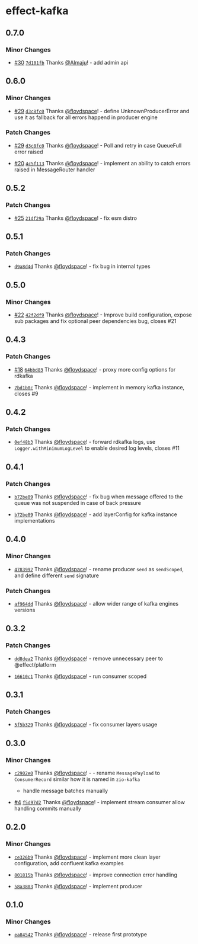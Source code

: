 # effect-kafka

## 0.7.0

### Minor Changes

- [#30](https://github.com/floydspace/effect-kafka/pull/30) [`7d101fb`](https://github.com/floydspace/effect-kafka/commit/7d101fbc69681de5e335c209733ebf8c7b66e8cc) Thanks [@Almaju](https://github.com/Almaju)! - add admin api

## 0.6.0

### Minor Changes

- [#29](https://github.com/floydspace/effect-kafka/pull/29) [`d3c8fc0`](https://github.com/floydspace/effect-kafka/commit/d3c8fc07e5acba32f7b40ccd74bd96c1179b8717) Thanks [@floydspace](https://github.com/floydspace)! - define UnknownProducerError and use it as fallback for all errors happend in producer engine

### Patch Changes

- [#29](https://github.com/floydspace/effect-kafka/pull/29) [`d3c8fc0`](https://github.com/floydspace/effect-kafka/commit/d3c8fc07e5acba32f7b40ccd74bd96c1179b8717) Thanks [@floydspace](https://github.com/floydspace)! - Poll and retry in case QueueFull error raised

- [#20](https://github.com/floydspace/effect-kafka/pull/20) [`4c5f113`](https://github.com/floydspace/effect-kafka/commit/4c5f1130eae68c431d22e6d76e510164b2809909) Thanks [@floydspace](https://github.com/floydspace)! - implement an ability to catch errors raised in MessageRouter handler

## 0.5.2

### Patch Changes

- [#25](https://github.com/floydspace/effect-kafka/pull/25) [`21df29a`](https://github.com/floydspace/effect-kafka/commit/21df29a96e301f3eae740b3b3c8a0cc6a8af5a82) Thanks [@floydspace](https://github.com/floydspace)! - fix esm distro

## 0.5.1

### Patch Changes

- [`d9a8d4d`](https://github.com/floydspace/effect-kafka/commit/d9a8d4d78bb87d6df0c14c8df26bac7ddaf75e22) Thanks [@floydspace](https://github.com/floydspace)! - fix bug in internal types

## 0.5.0

### Minor Changes

- [#22](https://github.com/floydspace/effect-kafka/pull/22) [`42f2df9`](https://github.com/floydspace/effect-kafka/commit/42f2df9a7338ec1e9f90a429eb9a4349e8a77dd5) Thanks [@floydspace](https://github.com/floydspace)! - Improve build configuration, expose sub packages and fix optional peer dependencies bug, closes #21

## 0.4.3

### Patch Changes

- [#18](https://github.com/floydspace/effect-kafka/pull/18) [`64bbd83`](https://github.com/floydspace/effect-kafka/commit/64bbd831db69692e5ed765340766cef6b01f518b) Thanks [@floydspace](https://github.com/floydspace)! - proxy more config options for rdkafka

- [`7bd1b0c`](https://github.com/floydspace/effect-kafka/commit/7bd1b0ce1e6b018a0bfe7e5afda0dc42b9b8ef50) Thanks [@floydspace](https://github.com/floydspace)! - implement in memory kafka instance, closes #9

## 0.4.2

### Patch Changes

- [`0ef48b3`](https://github.com/floydspace/effect-kafka/commit/0ef48b3e299e340b266d2bc4961c3c4bc232c2dd) Thanks [@floydspace](https://github.com/floydspace)! - forward rdkafka logs, use `Logger.withMinimumLogLevel` to enable desired log levels, closes #11

## 0.4.1

### Patch Changes

- [`b72be89`](https://github.com/floydspace/effect-kafka/commit/b72be89bcb82b83614afcae7743eb4bbbb5b674b) Thanks [@floydspace](https://github.com/floydspace)! - fix bug when message offered to the queue was not suspended in case of back pressure

- [`b72be89`](https://github.com/floydspace/effect-kafka/commit/b72be89bcb82b83614afcae7743eb4bbbb5b674b) Thanks [@floydspace](https://github.com/floydspace)! - add layerConfig for kafka instance implementations

## 0.4.0

### Minor Changes

- [`4783992`](https://github.com/floydspace/effect-kafka/commit/4783992fdbea657d6ab061604979c733a8845d74) Thanks [@floydspace](https://github.com/floydspace)! - rename producer `send` as `sendScoped`, and define different `send` signature

### Patch Changes

- [`af964dd`](https://github.com/floydspace/effect-kafka/commit/af964dd81a6eb1c6766145d497d2990834f78481) Thanks [@floydspace](https://github.com/floydspace)! - allow wider range of kafka engines versions

## 0.3.2

### Patch Changes

- [`dd8dea2`](https://github.com/floydspace/effect-kafka/commit/dd8dea249469c480bfbbd3c58e6b73000933802b) Thanks [@floydspace](https://github.com/floydspace)! - remove unnecessary peer to @effect/platform

- [`16610c1`](https://github.com/floydspace/effect-kafka/commit/16610c11b61241917dea9042b99c818b556dbed0) Thanks [@floydspace](https://github.com/floydspace)! - run consumer scoped

## 0.3.1

### Patch Changes

- [`5f5b329`](https://github.com/floydspace/effect-kafka/commit/5f5b329b91c801e826c60d549816ba0769573d47) Thanks [@floydspace](https://github.com/floydspace)! - fix consumer layers usage

## 0.3.0

### Minor Changes

- [`c2902e0`](https://github.com/floydspace/effect-kafka/commit/c2902e0ba0723331346169454f45b3541c8d6276) Thanks [@floydspace](https://github.com/floydspace)! - - rename `MessagePayload` to `ConsumerRecord` similar how it is named in `zio-kafka`

  - handle message batches manually

- [#4](https://github.com/floydspace/effect-kafka/pull/4) [`f5d97d2`](https://github.com/floydspace/effect-kafka/commit/f5d97d2a843ca450ffef6d679b213c8addf70459) Thanks [@floydspace](https://github.com/floydspace)! - implement stream consumer
  allow handling commits manually

## 0.2.0

### Minor Changes

- [`ce326b9`](https://github.com/floydspace/effect-kafka/commit/ce326b97b94f44fdb4c8d2ba1d906ab601b2f914) Thanks [@floydspace](https://github.com/floydspace)! - implement more clean layer configuration, add confluent kafka examples

- [`801815b`](https://github.com/floydspace/effect-kafka/commit/801815be2798145faf3c63c06260d448b0994893) Thanks [@floydspace](https://github.com/floydspace)! - improve connection error handling

- [`58a3803`](https://github.com/floydspace/effect-kafka/commit/58a3803cd6e2e449e5f31d7285868fbbb94a5b7c) Thanks [@floydspace](https://github.com/floydspace)! - implement producer

## 0.1.0

### Minor Changes

- [`ea84542`](https://github.com/floydspace/effect-kafka/commit/ea84542b10f7a2b518e21361887c146a7e3cf3e2) Thanks [@floydspace](https://github.com/floydspace)! - release first prototype
